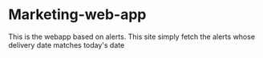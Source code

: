 # Marketing-web-app
This is the webapp based on alerts. This site simply fetch the alerts whose delivery date matches today's date
